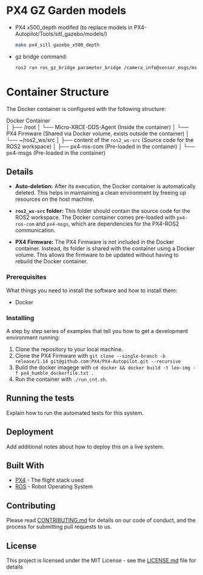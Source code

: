 # PX4 GZ Garden models

- PX4 x500_depth modifed (to replace models in PX4-Autopilot/Tools/sitl_gazebo/models/)
    ```bash
    make px4_sitl gazebo_x500_depth
    ```
- gz bridge command:
    ```bash
    ros2 run ros_gz_bridge parameter_bridge /camera_info@sensor_msgs/msg/CameraInfo@gz.msgs.CameraInfo /camera@sensor_msgs/msg/Image@gz.msgs.Image /depth_camera@sensor_msgs/msg/Image@gz.msgs.Image
    ```

# Container Structure

The Docker container is configured with the following structure:

Docker Container    
│ ├── /root
    │ └── Micro-XRCE-DDS-Agent (Inside the container)
    │ └── PX4 Firmware (Shared via Docker volume, exists outside the container)
    │ └── ~/ros2_ws/src
            │ ├── content of the `ros2_ws-src` (Source code for the ROS2 workspace) 
            │ ├── px4-ros-com (Pre-loaded in the container) 
            │ └── px4-msgs (Pre-loaded in the container) 
               

## Details

- **Auto-deletion:** After its execution, the Docker container is automatically deleted. This helps in maintaining a clean environment by freeing up resources on the host machine.

- **`ros2_ws-src` folder:** This folder should contain the source code for the ROS2 workspace. The Docker container comes pre-loaded with `px4-ros-com` and `px4-msgs`, which are dependencies for the PX4-ROS2 communication.

- **PX4 Firmware:** The PX4 Firmware is not included in the Docker container. Instead, its folder is shared with the container using a Docker volume. This allows the firmware to be updated without having to rebuild the Docker container.


### Prerequisites

What things you need to install the software and how to install them:

- Docker 

### Installing

A step by step series of examples that tell you how to get a development environment running:

1. Clone the repository to your local machine.
3. Clone the PX4 Firmware with `git clone --single-branch -b release/1.14 git@github.com:PX4/PX4-Autopilot.git --recursive`
4. Build the docker imagege with `cd docker && docker build -t leo-img -f px4_humble_dockerfile.txt .`
5. Run the container with `./run_cnt.sh`.

## Running the tests

Explain how to run the automated tests for this system.

## Deployment

Add additional notes about how to deploy this on a live system.

## Built With

* [PX4](https://px4.io/) - The flight stack used
* [ROS](https://www.ros.org/) - Robot Operating System

## Contributing

Please read [CONTRIBUTING.md](CONTRIBUTING.md) for details on our code of conduct, and the process for submitting pull requests to us.

## License

This project is licensed under the MIT License - see the [LICENSE.md](LICENSE.md) file for details
